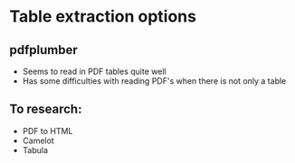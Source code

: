 # Table extraction options

## pdfplumber

- Seems to read in PDF tables quite well
- Has some difficulties with reading PDF's when there is not only a table

## To research:

- PDF to HTML
- Camelot
- Tabula